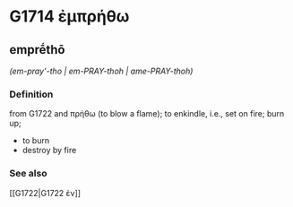 # G1714 ἐμπρήθω

## emprḗthō

_(em-pray'-tho | em-PRAY-thoh | ame-PRAY-thoh)_

### Definition

from G1722 and πρήθω (to blow a flame); to enkindle, i.e., set on fire; burn up; 

- to burn
- destroy by fire

### See also

[[G1722|G1722 ἐν]]
